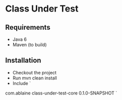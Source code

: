 Class Under Test
================

Requirements
------------
- Java 6
- Maven (to build)

Installation
------------

- Checkout the project
- Run mvn clean install
- Include
`
<dependency>
	<groupId>com.ablaine</groupId>
	<artifactId>class-under-test-core</artifactId>
	<version>0.1.0-SNAPSHOT</version>
</dependency>
`
